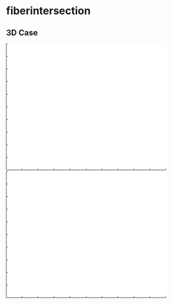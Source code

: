 # fiberintersection
## 3D Case
![With Spheroids](https://github.com/pinguinonice/fiberintersection/blob/master/matlab/example1.gif)
![Without Spheroids](https://github.com/pinguinonice/fiberintersection/blob/master/matlab/example2.gif)
